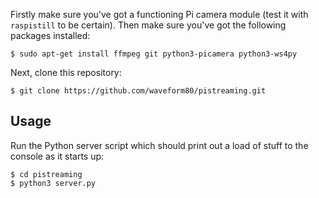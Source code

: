 Firstly make sure you've got a functioning Pi camera module (test it with
`raspistill` to be certain). Then make sure you've got the following packages
installed:

    $ sudo apt-get install ffmpeg git python3-picamera python3-ws4py

Next, clone this repository:

    $ git clone https://github.com/waveform80/pistreaming.git

## Usage

Run the Python server script which should print out a load of stuff
to the console as it starts up:

    $ cd pistreaming
    $ python3 server.py
